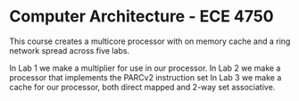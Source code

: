 Computer Architecture - ECE 4750
=================

This course creates a multicore processor with on memory cache and a ring network spread across five labs.

In Lab 1 we make a multiplier for use in our processor.
In Lab 2 we make a processor that implements the PARCv2 instruction set
In Lab 3 we make a cache for our processor, both direct mapped and 2-way set associative.
